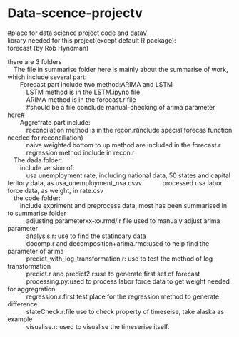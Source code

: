 # Data-scence-projectv  
#place for data science project code and dataV  
library needed for this project(except default R package):  
forecast      (by Rob Hyndman)  



there are 3 folders  
&emsp;The file in summarise folder here is mainly about the summarise of work, which include several part:  
&emsp;&emsp;Forecast part include two method:ARIMA and LSTM  
&emsp;&emsp;&emsp;LSTM method is in the LSTM.ipynb file  
&emsp;&emsp;&emsp;ARIMA method is in the forecast.r file  
&emsp;&emsp;&emsp;#should be a file conclude manual-checking of arima parameter here#  
&emsp;&emsp;Aggrefrate part include:  
&emsp;&emsp;&emsp;reconcilation method is in the recon.r(include special forecas function needed for reconciliation)  
&emsp;&emsp;&emsp;naive weighted bottom to up method are included in the forecast.r  
&emsp;&emsp;&emsp;regression method include in recon.r  
&emsp;The dada folder:  
&emsp;&emsp;include version of:  
&emsp;&emsp;&emsp;usa unemployment rate, including national data, 50 states and capital teritory data, as usa_unemployment_nsa.csvv
&emsp;&emsp;&emsp;processed usa labor force data, as weight, in rate.csv  
&emsp;the code folder:  
&emsp;&emsp;include expriment and preprocess data, most has been summarised in to summarise folder  
&emsp;&emsp;&emsp;adjusting parameterxx-xx.rmd/.r file used to manualy adjust arima parameter  
&emsp;&emsp;&emsp;analysis.r: use to find the statinoary data  
&emsp;&emsp;&emsp;docomp.r and decomposition+arima.rmd:used to help find the parameter of arima  
&emsp;&emsp;&emsp;predict_with_log_transformation.r: use to test the method of log transformation  
&emsp;&emsp;&emsp;predict.r and predict2.r:use to generate first set of forecast  
&emsp;&emsp;&emsp;processing.py:used to process labor force data to get weight needed for aggregration   
&emsp;&emsp;&emsp;regression.r:first test place for the regression method to generate difference.  
&emsp;&emsp;&emsp;stateCheck.r:file use to check property of timeseise, take alaska as example  
&emsp;&emsp;&emsp;visualise.r: used to visualise the timeserise itself.   